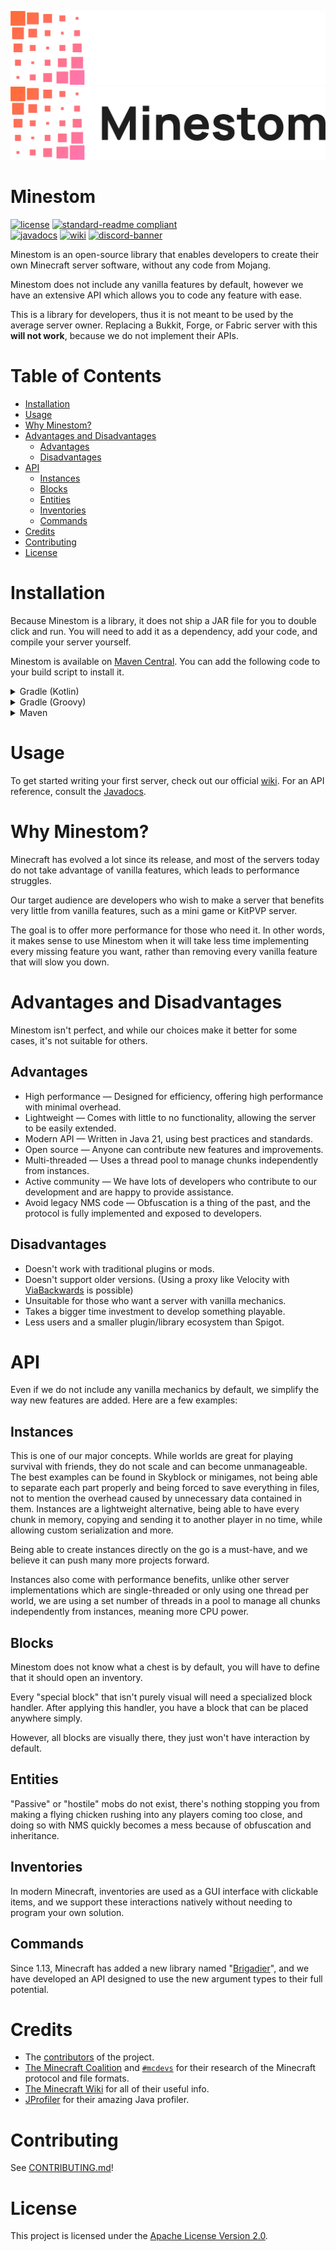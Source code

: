 ![banner](banner_dark.png#gh-dark-mode-only)
![banner](banner_light.png#gh-light-mode-only)

# Minestom

[![license](https://img.shields.io/github/license/Minestom/Minestom?style=for-the-badge&color=b2204c)](../LICENSE)
[![standard-readme compliant](https://img.shields.io/badge/readme%20style-standard-brightgreen.svg?style=for-the-badge)](https://github.com/RichardLitt/standard-readme)  
[![javadocs](https://img.shields.io/badge/documentation-javadocs-4d7a97?style=for-the-badge)](https://javadoc.minestom.net)
[![wiki](https://img.shields.io/badge/documentation-wiki-74aad6?style=for-the-badge)](https://minestom.net/docs/introduction)
[![discord-banner](https://img.shields.io/discord/706185253441634317?label=discord&style=for-the-badge&color=7289da)](https://discord.gg/pkFRvqB)

Minestom is an open-source library that enables developers to create their own Minecraft server software, without any code from Mojang.

Minestom does not include any vanilla features by default, however we have an extensive API which allows you to code any feature with ease.

This is a library for developers, thus it is not meant to be used by the average server owner. Replacing a Bukkit, Forge, or Fabric server with this **will not work**, because we do not implement their APIs.

# Table of Contents
- [Installation](#installation)
- [Usage](#usage)
- [Why Minestom?](#why-minestom)
- [Advantages and Disadvantages](#advantages-and-disadvantages)
  - [Advantages](#advantages)
  - [Disadvantages](#disadvantages)
- [API](#api)
  - [Instances](#instances)
  - [Blocks](#blocks)
  - [Entities](#entities)
  - [Inventories](#inventories)
  - [Commands](#commands)
- [Credits](#credits)
- [Contributing](#contributing)
- [License](#license)

# Installation
Because Minestom is a library, it does not ship a JAR file for you to double click and run. You will need to add it as a dependency, add your code, and compile your server yourself.

Minestom is available on [Maven Central](https://mvnrepository.com/artifact/net.minestom/minestom-snapshots). You can add the following code to your build script to install it.

<details>
<summary>Gradle (Kotlin)</summary>
<br>

```kts
repositories {
    mavenCentral()
}

implementation("net.minestom:minestom-snapshots:XXXXXXXXXX")
```

</details>

<details>
<summary>Gradle (Groovy)</summary>
<br>

```groovy
repositories {
    mavenCentral()
}

implementation 'net.minestom:minestom-snapshots:XXXXXXXXXX'
```

</details>

<details>
<summary>Maven</summary>
<br>

```xml
<dependency>
    <groupId>net.minestom</groupId>
    <artifactId>minestom-snapshots</artifactId>
    <version>XXXXXXXXXX</version>
</dependency>
```
</details>

# Usage
To get started writing your first server, check out our official [wiki](https://minestom.net/docs/introduction). For an API reference, consult the [Javadocs](https://javadoc.minestom.net).

# Why Minestom?
Minecraft has evolved a lot since its release, and most of the servers today do not take advantage of vanilla features, which leads to performance struggles.

Our target audience are developers who wish to make a server that benefits very little from vanilla features, such as a mini game or KitPVP server.

The goal is to offer more performance for those who need it. In other words, it makes sense to use Minestom when it will take less time implementing every missing feature you want, rather than removing every vanilla feature that will slow you down.

# Advantages and Disadvantages
Minestom isn't perfect, and while our choices make it better for some cases, it's not suitable for others.

## Advantages
* High performance — Designed for efficiency, offering high performance with minimal overhead.
* Lightweight — Comes with little to no functionality, allowing the server to be easily extended.
* Modern API — Written in Java 21, using best practices and standards.
* Open source — Anyone can contribute new features and improvements.
* Multi-threaded — Uses a thread pool to manage chunks independently from instances.
* Active community — We have lots of developers who contribute to our development and are happy to provide assistance.
* Avoid legacy NMS code — Obfuscation is a thing of the past, and the protocol is fully implemented and exposed to developers.

## Disadvantages
* Doesn't work with traditional plugins or mods.
* Doesn't support older versions. (Using a proxy like Velocity with [ViaBackwards](https://modrinth.com/plugin/viabackwards) is possible)
* Unsuitable for those who want a server with vanilla mechanics.
* Takes a bigger time investment to develop something playable.
* Less users and a smaller plugin/library ecosystem than Spigot.

# API
Even if we do not include any vanilla mechanics by default, we simplify the way new features are added. Here are a few examples:

## Instances
This is one of our major concepts. While worlds are great for playing survival with friends, they do not scale and can become unmanageable. The best examples can be found in Skyblock or minigames, not being able to separate each part properly and being forced to save everything in files, not to mention the overhead caused by unnecessary data contained in them. Instances are a lightweight alternative, being able to have every chunk in memory, copying and sending it to another player in no time, while allowing custom serialization and more.

Being able to create instances directly on the go is a must-have, and we believe it can push many more projects forward.

Instances also come with performance benefits, unlike other server implementations which are single-threaded or only using one thread per world, we are using a set number of threads in a pool to manage all chunks independently from instances, meaning more CPU power.

## Blocks
Minestom does not know what a chest is by default, you will have to define that it should open an inventory.

Every "special block" that isn't purely visual will need a specialized block handler. After applying this handler, you have a block that can be placed anywhere simply.

However, all blocks are visually there, they just won't have interaction by default.

## Entities
"Passive" or "hostile" mobs do not exist, there's nothing stopping you from making a flying chicken rushing into any players coming too close, and doing so with NMS quickly becomes a mess because of obfuscation and inheritance.

## Inventories
In modern Minecraft, inventories are used as a GUI interface with clickable items, and we support these interactions natively without needing to program your own solution.

## Commands
Since 1.13, Minecraft has added a new library named "[Brigadier](https://github.com/Mojang/brigadier)", and we have developed an API designed to use the new argument types to their full potential.

# Credits
* The [contributors](https://github.com/Minestom/Minestom/graphs/contributors) of the project.
* [The Minecraft Coalition](https://wiki.vg/) and [`#mcdevs`](https://github.com/mcdevs) for their research of the Minecraft protocol and file formats.
* [The Minecraft Wiki](https://minecraft.wiki) for all of their useful info.
* [JProfiler](https://www.ej-technologies.com/products/jprofiler/overview.html) for their amazing Java profiler.

# Contributing
See [CONTRIBUTING.md](CONTRIBUTING.md)!

# License
This project is licensed under the [Apache License Version 2.0](../LICENSE).